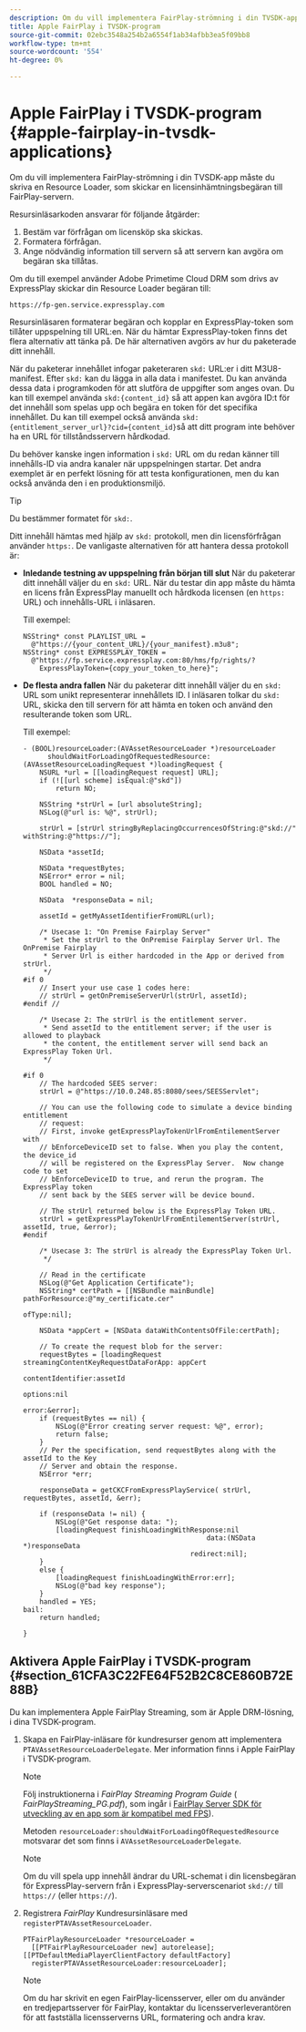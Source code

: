```yaml
---
description: Om du vill implementera FairPlay-strömning i din TVSDK-app måste du skriva en Resource Loader, som skickar en licensinhämtningsbegäran till FairPlay-servern.
title: Apple FairPlay i TVSDK-program
source-git-commit: 02ebc3548a254b2a6554f1ab34afbb3ea5f09bb8
workflow-type: tm+mt
source-wordcount: '554'
ht-degree: 0%

---
```


# Apple FairPlay i TVSDK-program {#apple-fairplay-in-tvsdk-applications}

Om du vill implementera FairPlay-strömning i din TVSDK-app måste du skriva en Resource Loader, som skickar en licensinhämtningsbegäran till FairPlay-servern.

Resursinläsarkoden ansvarar för följande åtgärder:

1. Bestäm var förfrågan om licensköp ska skickas.
1. Formatera förfrågan.
1. Ange nödvändig information till servern så att servern kan avgöra om begäran ska tillåtas.

Om du till exempel använder Adobe Primetime Cloud DRM som drivs av ExpressPlay skickar din Resource Loader begäran till:

```
https://fp-gen.service.expressplay.com
```

Resursinläsaren formaterar begäran och kopplar en ExpressPlay-token som tillåter uppspelning till URL:en. När du hämtar ExpressPlay-token finns det flera alternativ att tänka på. De här alternativen avgörs av hur du paketerade ditt innehåll.

När du paketerar innehållet infogar paketeraren `skd:` URL:er i ditt M3U8-manifest. Efter `skd:` kan du lägga in alla data i manifestet. Du kan använda dessa data i programkoden för att slutföra de uppgifter som anges ovan. Du kan till exempel använda `skd:{content_id}` så att appen kan avgöra ID:t för det innehåll som spelas upp och begära en token för det specifika innehållet. Du kan till exempel också använda `skd:{entitlement_server_url}?cid={content_id}`så att ditt program inte behöver ha en URL för tillståndsservern hårdkodad.

Du behöver kanske ingen information i `skd:` URL om du redan känner till innehålls-ID via andra kanaler när uppspelningen startar. Det andra exemplet är en perfekt lösning för att testa konfigurationen, men du kan också använda den i en produktionsmiljö.

>[!TIP]
>
>Du bestämmer formatet för `skd:`.

Ditt innehåll hämtas med hjälp av `skd:` protokoll, men din licensförfrågan använder `https:`. De vanligaste alternativen för att hantera dessa protokoll är:

* **Inledande testning av uppspelning från början till slut** När du paketerar ditt innehåll väljer du en `skd:` URL. När du testar din app måste du hämta en licens från ExpressPlay manuellt och hårdkoda licensen (en `https:` URL) och innehålls-URL i inläsaren.

  Till exempel:

  ```
  NSString* const PLAYLIST_URL =  
    @"https://{your_content_URL}/{your_manifest}.m3u8"; 
  NSString* const EXPRESSPLAY_TOKEN =  
    @"https://fp.service.expressplay.com:80/hms/fp/rights/? 
      ExpressPlayToken={copy_your_token_to_here}";
  ```

* **De flesta andra fallen** När du paketerar ditt innehåll väljer du en `skd:` URL som unikt representerar innehållets ID. I inläsaren tolkar du `skd:` URL, skicka den till servern för att hämta en token och använd den resulterande token som URL.

  Till exempel:

  ```
  - (BOOL)resourceLoader:(AVAssetResourceLoader *)resourceLoader  
        shouldWaitForLoadingOfRequestedResource:(AVAssetResourceLoadingRequest *)loadingRequest { 
      NSURL *url = [[loadingRequest request] URL]; 
      if (![[url scheme] isEqual:@"skd"]) 
          return NO; 
  
      NSString *strUrl = [url absoluteString]; 
      NSLog(@"url is: %@", strUrl); 
  
      strUrl = [strUrl stringByReplacingOccurrencesOfString:@"skd://" withString:@"https://"]; 
  
      NSData *assetId; 
  
      NSData *requestBytes; 
      NSError* error = nil; 
      BOOL handled = NO; 
  
      NSData  *responseData = nil; 
  
      assetId = getMyAssetIdentifierFromURL(url); 
  
      /* Usecase 1: "On Premise Fairplay Server" 
       * Set the strUrl to the OnPremise Fairplay Server Url. The OnPremise Fairplay  
       * Server Url is either hardcoded in the App or derived from strUrl. 
       */ 
  #if 0  
      // Insert your use case 1 codes here: 
      // strUrl = getOnPremiseServerUrl(strUrl, assetId); 
  #endif // 
  
      /* Usecase 2: The strUrl is the entitlement server. 
       * Send assetId to the entitlement server; if the user is allowed to playback  
       * the content, the entitlement server will send back an ExpressPlay Token Url. 
       */ 
  
  #if 0 
      // The hardcoded SEES server: 
      strUrl = @"https://10.0.248.85:8080/sees/SEESServlet"; 
  
      // You can use the following code to simulate a device binding entitlement  
      // request:  
      // First, invoke getExpressPlayTokenUrlFromEntilementServer with  
      // bEnforceDeviceID set to false. When you play the content, the device_id  
      // will be registered on the ExpressPlay Server.  Now change code to set  
      // bEnforceDeviceID to true, and rerun the program. The ExpressPlay token  
      // sent back by the SEES server will be device bound. 
  
      // The strUrl returned below is the ExpressPlay Token URL. 
      strUrl = getExpressPlayTokenUrlFromEntilementServer(strUrl, assetId, true, &error); 
  #endif 
  
      /* Usecase 3: The strUrl is already the ExpressPlay Token Url. 
       */ 
  
      // Read in the certificate 
      NSLog(@"Get Application Certificate"); 
      NSString* certPath = [[NSBundle mainBundle] pathForResource:@"my_certificate.cer"  
                                                           ofType:nil]; 
  
      NSData *appCert = [NSData dataWithContentsOfFile:certPath]; 
  
      // To create the request blob for the server: 
      requestBytes = [loadingRequest streamingContentKeyRequestDataForApp: appCert 
                                                        contentIdentifier:assetId  
                                                                  options:nil  
                                                                    error:&error]; 
      if (requestBytes == nil) { 
          NSLog(@"Error creating server request: %@", error); 
          return false; 
      } 
      // Per the specification, send requestBytes along with the assetId to the Key 
      // Server and obtain the response. 
      NSError *err; 
  
      responseData = getCKCFromExpressPlayService( strUrl, requestBytes, assetId, &err); 
  
      if (responseData != nil) { 
          NSLog(@"Get response data: "); 
          [loadingRequest finishLoadingWithResponse:nil  
                                               data:(NSData *)responseData 
                                           redirect:nil]; 
      } 
      else { 
          [loadingRequest finishLoadingWithError:err]; 
          NSLog(@"bad key response"); 
      } 
      handled = YES; 
  bail: 
      return handled; 
  
  }
  ```

## Aktivera Apple FairPlay i TVSDK-program {#section_61CFA3C22FE64F52B2C8CE860B72E88B}

Du kan implementera Apple FairPlay Streaming, som är Apple DRM-lösning, i dina TVSDK-program.

1. Skapa en FairPlay-inläsare för kundresurser genom att implementera `PTAVAssetResourceLoaderDelegate`. Mer information finns i Apple FairPlay i TVSDK-program.

   >[!NOTE]
   >
   >Följ instruktionerna i *FairPlay Streaming Program Guide* ( *FairPlayStreaming_PG.pdf*), som ingår i [FairPlay Server SDK för utveckling av en app som är kompatibel med FPS](https://developer.apple.com/services-account/download?path=/Developer_Tools/FairPlay_Streaming_SDK/FairPlay_Streaming_Server_SDK.zip)).

   Metoden `resourceLoader:shouldWaitForLoadingOfRequestedResource` motsvarar det som finns i `AVAssetResourceLoaderDelegate`.

   >[!NOTE]
   >
   >Om du vill spela upp innehåll ändrar du URL-schemat i din licensbegäran för ExpressPlay-servern från i ExpressPlay-serverscenariot `skd://` till `https://` (eller `https://`).

1. Registrera *FairPlay* Kundresursinläsare med `registerPTAVAssetResourceLoader`.

   ```
   PTFairPlayResourceLoader *resourceLoader =  
     [[PTFairPlayResourceLoader new] autorelease];  
   [[PTDefaultMediaPlayerClientFactory defaultFactory]  
     registerPTAVAssetResourceLoader:resourceLoader];
   ```

   >[!NOTE]
   >
   >Om du har skrivit en egen FairPlay-licensserver, eller om du använder en tredjepartsserver för FairPlay, kontaktar du licensserverleverantören för att fastställa licensserverns URL, formatering och andra krav.
